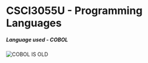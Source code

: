 # CSCI3055U - Programming Languages
##### Language used - COBOL
![COBOL IS OLD](https://octodex.github.com/images/father_timeout.jpg  "COBOL IS OLD" )